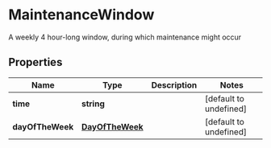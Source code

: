# MaintenanceWindow

A weekly 4 hour-long window, during which maintenance might occur 
## Properties
| Name | Type | Description | Notes |
| ------------ | ------------- | ------------- | ------------- |
| **time** | **string** |  | [default to undefined] |
| **dayOfTheWeek** | [**DayOfTheWeek**](DayOfTheWeek.md) |  | [default to undefined] |


